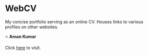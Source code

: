 # WebCV


My concise portfolio serving as an online CV.
Houses links to various profiles on other websites.

&#11088; **Aman Kumar**

Click [here](https://alpha74.github.io/webcv/) to visit.

